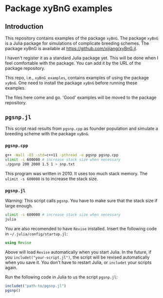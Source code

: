 # Package xyBnG examples

## Introduction

This repository contains examples of the package `xyBnG`. The package `xyBnG` is a Julia package for simulations of complicate breeding schemes. The package xyBnG is available at https://github.com/xijiang/xyBnG.jl.

I haven't register it as a standard Julia package yet. This will be done when I feel comfortable with the package. You can add it by the URL of the package repository. 

This repo, i.e., `xyBnG_examples`, contains examples of using the package `xyBnG`. One need to install the package `xyBnG` before running these examples.

The files here come and go. 'Good' examples will be moved to the package repository.

## `pgsnp.jl`

This script read results from `pgsnp.cpp` as founder population and simulate a breeding scheme with the package `xyBnG`. 

### `pgsnp.cpp`

```bash
g++ -Wall -O3 -std=c++11 -pthread -o pgsnp pgsnp.cpp
ulimit -s 600000 # increase stack size when necessary
./pgsnp 200 2000 1.5 1 > snp.txt
```

This program was written in 2010. It uses too much stack memory. The `ulimit -s 600000` is to increase the stack size.

### `pgsnp.jl`

Warning: This script calls `pgsnp`. You have to make sure that the stack size if large enough. 

```bash
ulimit -s 600000 # increase stack size when necessary
julia
```

You are also recomended to have `Revise` installed. Insert the following code in `~/.julia/config/startup.jl`:

```julia
using Revise
```

Above will load `Revise` automatically when you start Julia. In the future, if you `includet("your-script.jl")`, the script will be revised automatically when you save it. You don't have to restart Julia, or `includet` your scripts again.

Run the following code in Julia to us the script `pgsnp.jl`:

```julia
includet("path-to/pgsnp.jl")
pgsnp()
```
